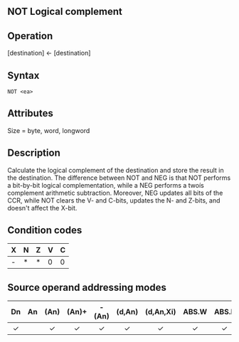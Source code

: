 ## NOT Logical complement

## Operation
[destination] ← [destination]

## Syntax
```assembly
NOT <ea>
```

## Attributes
Size = byte, word, longword

## Description
Calculate the logical complement of the destination and store the
result in the destination. The difference between NOT and NEG is
that NOT performs a bit-by-bit logical complementation, while a
NEG performs a twoís complement arithmetic subtraction. Moreover, NEG updates all bits of the CCR, while NOT clears the V- and
C-bits, updates the N- and Z-bits, and doesn't affect the X-bit.

## Condition codes
|X|N|Z|V|C|
|--|--|--|--|--|
|-|*|*|0|0|

## Source operand addressing modes
|Dn|An|(An)|(An)+|-(An)|(d,An)|(d,An,Xi)|ABS.W|ABS.L|(d,PC)|(d,PC,Xn)|imm|
|:-:|:-:|:-:|:-:|:-:|:-:|:-:|:-:|:-:|:-:|:-:|:-:|
|✓||✓|✓|✓|✓|✓|✓|✓||||